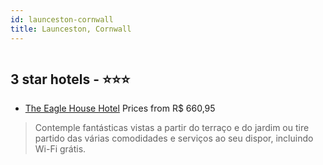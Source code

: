 ```yaml
---
id: launceston-cornwall
title: Launceston, Cornwall
---
```


<center><img src="https://i.travelapi.com/hotels/22000000/21400000/21394700/21394612/de2825c3_z.jpg" alt="" /></center>


##  3 star hotels - ⭐️⭐️⭐️

-    [The Eagle House Hotel](https://www.hurb.com/br/aud/https://www.hurb.com/br/hotels/launceston/the-eagle-house-hotel-HT-5OUX?cmp=18055) Prices from R$ 660,95
   > Contemple fantásticas vistas a partir do terraço e do jardim ou tire partido das várias comodidades e serviços ao seu dispor, incluindo Wi-Fi grátis.

